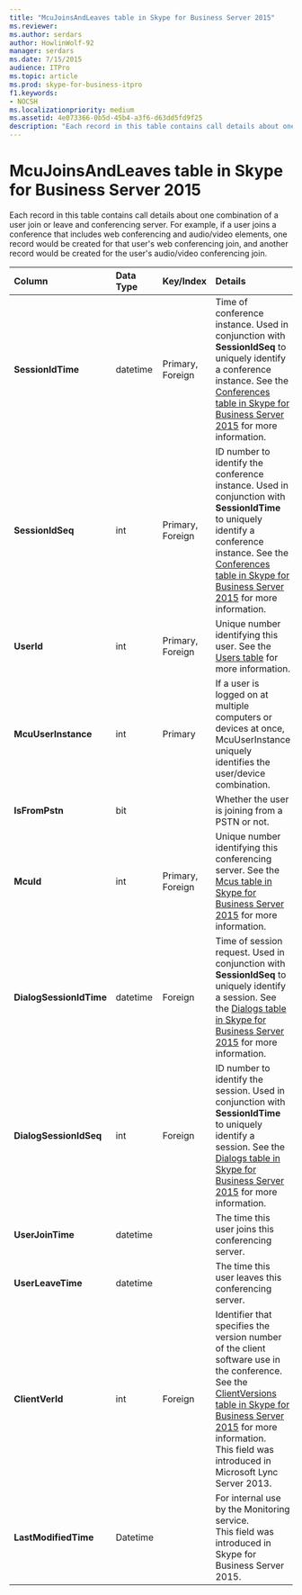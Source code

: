 ```yaml
---
title: "McuJoinsAndLeaves table in Skype for Business Server 2015"
ms.reviewer: 
ms.author: serdars
author: HowlinWolf-92
manager: serdars
ms.date: 7/15/2015
audience: ITPro
ms.topic: article
ms.prod: skype-for-business-itpro
f1.keywords:
- NOCSH
ms.localizationpriority: medium
ms.assetid: 4e073366-0b5d-45b4-a3f6-d63dd5fd9f25
description: "Each record in this table contains call details about one combination of a user join or leave and conferencing server. For example, if a user joins a conference that includes web conferencing and audio/video elements, one record would be created for that user's web conferencing join, and another record would be created for the user's audio/video conferencing join."
---
```


# McuJoinsAndLeaves table in Skype for Business Server 2015
 
Each record in this table contains call details about one combination of a user join or leave and conferencing server. For example, if a user joins a conference that includes web conferencing and audio/video elements, one record would be created for that user's web conferencing join, and another record would be created for the user's audio/video conferencing join.
  
|**Column**|**Data Type**|**Key/Index**|**Details**|
|:-----|:-----|:-----|:-----|
|**SessionIdTime** <br/> |datetime  <br/> |Primary, Foreign  <br/> |Time of conference instance. Used in conjunction with **SessionIdSeq** to uniquely identify a conference instance. See the [Conferences table in Skype for Business Server 2015](conferences.md) for more information. <br/> |
|**SessionIdSeq** <br/> |int  <br/> |Primary, Foreign  <br/> |ID number to identify the conference instance. Used in conjunction with **SessionIdTime** to uniquely identify a conference instance. See the [Conferences table in Skype for Business Server 2015](conferences.md) for more information. <br/> |
|**UserId** <br/> |int  <br/> |Primary, Foreign  <br/> |Unique number identifying this user. See the [Users table](users.md) for more information. <br/> |
|**McuUserInstance** <br/> |int  <br/> |Primary  <br/> |If a user is logged on at multiple computers or devices at once, McuUserInstance uniquely identifies the user/device combination.  <br/> |
|**IsFromPstn** <br/> |bit  <br/> | <br/> |Whether the user is joining from a PSTN or not.  <br/> |
|**McuId** <br/> |int  <br/> |Primary, Foreign  <br/> |Unique number identifying this conferencing server. See the [Mcus table in Skype for Business Server 2015](mcus.md) for more information. <br/> |
|**DialogSessionIdTime** <br/> |datetime  <br/> |Foreign  <br/> |Time of session request. Used in conjunction with **SessionIdSeq** to uniquely identify a session. See the [Dialogs table in Skype for Business Server 2015](dialogs.md) for more information. <br/> |
|**DialogSessionIdSeq** <br/> |int  <br/> |Foreign  <br/> |ID number to identify the session. Used in conjunction with **SessionIdTime** to uniquely identify a session. See the [Dialogs table in Skype for Business Server 2015](dialogs.md) for more information. <br/> |
|**UserJoinTime** <br/> |datetime  <br/> | <br/> |The time this user joins this conferencing server.  <br/> |
|**UserLeaveTime** <br/> |datetime  <br/> | <br/> |The time this user leaves this conferencing server.  <br/> |
|**ClientVerId** <br/> |int  <br/> |Foreign  <br/> |Identifier that specifies the version number of the client software use in the conference. See the [ClientVersions table in Skype for Business Server 2015](clientversions.md) for more information. <br/> This field was introduced in Microsoft Lync Server 2013.  <br/> |
|**LastModifiedTime** <br/> |Datetime  <br/> ||For internal use by the Monitoring service.  <br/> This field was introduced in Skype for Business Server 2015.  <br/> |
   

